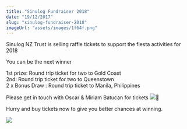```yaml
---
title: "Sinulog Fundraiser 2018"
date: "19/12/2017"
slug: "sinulog-fundraiser-2018"
imageUrl: "assets/images/1f64f.png"
---
```


Sinulog NZ Trust is selling raffle tickets to support the fiesta activities for 2018

You can be the next winner

1st prize: Round trip ticket for two to Gold Coast   
2nd: Round trip ticket for two to Queenstown  
2 x Bonus Draw : Round trip ticket to Manila, Philippines

Please get in touch with Oscar & Miriam Batucan for tickets ![](https://static.xx.fbcdn.net/images/emoji.php/v9/f80/1/16/1f64f.png)🙏

Hurry and buy tickets now to give you better chances at winning.

![](https://i0.wp.com/santonino-nz.org/wp-content/uploads/2017/12/25398778_10155406313801523_2348436861388987699_n.png?resize=960%2C350)